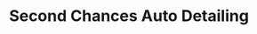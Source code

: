 ---
title: "Second Chances Auto Detailing"
url: /gettysburg/second-chances-auto-detailing/
shop: car repair
---